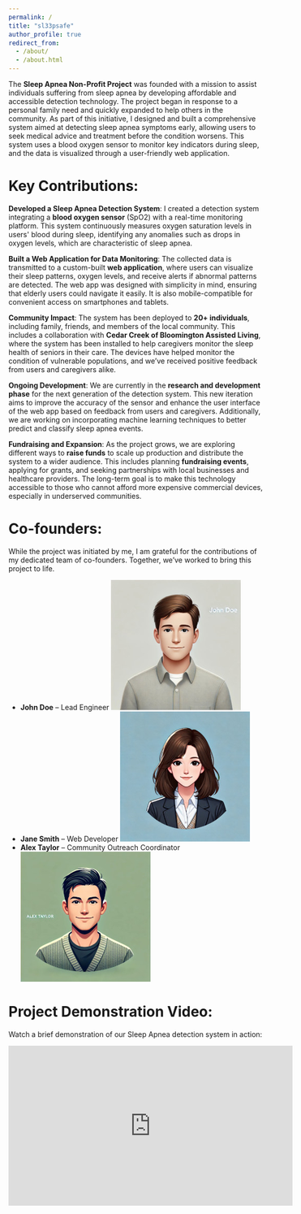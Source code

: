 ```yaml
---
permalink: /
title: "sl33psafe"
author_profile: true
redirect_from: 
  - /about/
  - /about.html
---
```


The **Sleep Apnea Non-Profit Project** was founded with a mission to assist individuals suffering from sleep apnea by developing affordable and accessible detection technology. The project began in response to a personal family need and quickly expanded to help others in the community. As part of this initiative, I designed and built a comprehensive system aimed at detecting sleep apnea symptoms early, allowing users to seek medical advice and treatment before the condition worsens. This system uses a blood oxygen sensor to monitor key indicators during sleep, and the data is visualized through a user-friendly web application.

# Key Contributions:

**Developed a Sleep Apnea Detection System**: I created a detection system integrating a **blood oxygen sensor** (SpO2) with a real-time monitoring platform. This system continuously measures oxygen saturation levels in users' blood during sleep, identifying any anomalies such as drops in oxygen levels, which are characteristic of sleep apnea.
  
**Built a Web Application for Data Monitoring**: The collected data is transmitted to a custom-built **web application**, where users can visualize their sleep patterns, oxygen levels, and receive alerts if abnormal patterns are detected. The web app was designed with simplicity in mind, ensuring that elderly users could navigate it easily. It is also mobile-compatible for convenient access on smartphones and tablets.

**Community Impact**: The system has been deployed to **20+ individuals**, including family, friends, and members of the local community. This includes a collaboration with **Cedar Creek of Bloomington Assisted Living**, where the system has been installed to help caregivers monitor the sleep health of seniors in their care. The devices have helped monitor the condition of vulnerable populations, and we’ve received positive feedback from users and caregivers alike.

**Ongoing Development**: We are currently in the **research and development phase** for the next generation of the detection system. This new iteration aims to improve the accuracy of the sensor and enhance the user interface of the web app based on feedback from users and caregivers. Additionally, we are working on incorporating machine learning techniques to better predict and classify sleep apnea events.

**Fundraising and Expansion**: As the project grows, we are exploring different ways to **raise funds** to scale up production and distribute the system to a wider audience. This includes planning **fundraising events**, applying for grants, and seeking partnerships with local businesses and healthcare providers. The long-term goal is to make this technology accessible to those who cannot afford more expensive commercial devices, especially in underserved communities.

# Co-founders:

While the project was initiated by me, I am grateful for the contributions of my dedicated team of co-founders. Together, we’ve worked to bring this project to life.

- **John Doe** – Lead Engineer ![John Doe's Portrait](images/john-doe.jpg)
- **Jane Smith** – Web Developer ![Jane Smith's Portrait](images/jane-smith.jpg)
- **Alex Taylor** – Community Outreach Coordinator ![Alex Taylor's Portrait](images/alex-taylor.jpg)

# Project Demonstration Video:

Watch a brief demonstration of our Sleep Apnea detection system in action:

<iframe width="560" height="315" src="https://www.youtube.com/embed/dQw4w9WgXcQ" frameborder="0" allow="accelerometer; autoplay; clipboard-write; encrypted-media; gyroscope; picture-in-picture" allowfullscreen></iframe>
